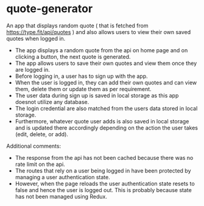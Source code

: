 # quote-generator
An app that displays random quote ( that is fetched from https://type.fit/api/quotes ) and also allows users to view their own saved quotes when logged in.
* The app displays a random quote from the api on home page and on clicking a button, the next quote is generated.
* The app allows users to save their own quotes and view them once they are logged in.
* Before logging in, a user has to sign up with the app.
* When the user is logged in, they can add their own quotes and can view them, delete them or update them as per requirement.
* The user data during sign up is saved in local storage as this app doesnot utilize any database.
* The login credential are also matched from the users data stored in local storage.
* Furthermore, whatever quote user adds is also saved in local storage and is updated there accordingly depending on the action the user takes (edit, delete, or add).

Additional comments:
* The response from the api has not been cached because there was no rate limit on the api.
* The routes that rely on a user being logged in have been protected by managing a user authentication state.
* However, when the page reloads the user authentication state resets to false and hence the user is logged out. This is probably because state has not been managed using Redux.
